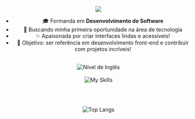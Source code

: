 <div align="center">

  <p align="center">
    <img src="https://readme-typing-svg.herokuapp.com?font=Fira+Code&pause=1000&color=F7768E&center=true&vCenter=true&width=435&lines=Débora+%7C+Desenvolvedora+Front-end...;Apaixonada+por+tecnologia+e+café;Criando+interfaces+com+amor+e+React" />
  </p>
  
  - 🎓 Formanda em **Desenvolvimento de Software**
  - 🚀 Buscando minha primeira oportunidade na área de tecnologia
  - ✨ Apaixonada por criar interfaces lindas e acessíveis!
  - 🎯 Objetivo: ser referência em desenvolvimento front-end e contribuir com projetos incríveis!
  

  <br>
  <img src="https://img.shields.io/badge/Ingl%C3%AAs-Intermedi%C3%A1rio-%23AA2132" alt="Nível de Inglês" />
  <br><br>

  <img src="https://skillicons.dev/icons?i=html,css,js,typescript,react,tailwind,bootstrap,sass,materialui,radixui,framer-motion,nodejs,express,git,figma&theme=dark&perline=6" alt="My Skills" />

  <br><br>

  ![Top Langs](https://github-readme-stats.vercel.app/api/top-langs/?username=dboravitoria&layout=compact&theme=radical)

  <br><br>

  



</div>
